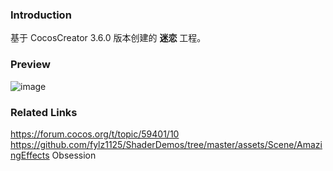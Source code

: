 ### Introduction
基于 CocosCreator 3.6.0 版本创建的 **迷恋** 工程。

### Preview
![image](../../../image/202207/2022070401.png)

### Related Links
https://forum.cocos.org/t/topic/59401/10        
https://github.com/fylz1125/ShaderDemos/tree/master/assets/Scene/AmazingEffects Obsession